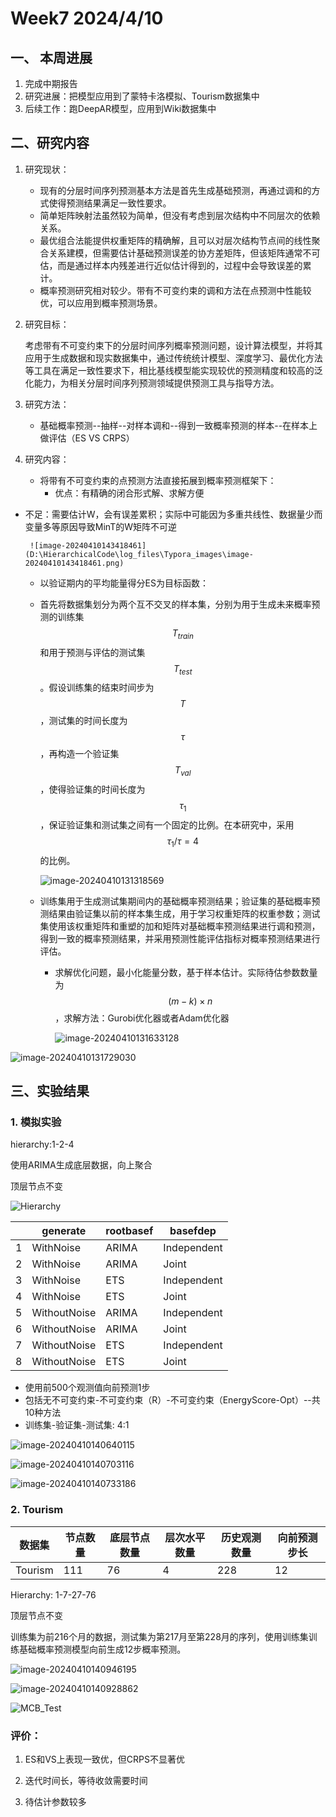 # Week7 2024/4/10

## 一、 本周进展

1. 完成中期报告
2. 研究进展：把模型应用到了蒙特卡洛模拟、Tourism数据集中
3. 后续工作：跑DeepAR模型，应用到Wiki数据集中

## 二、研究内容

1. 研究现状：

   * 现有的分层时间序列预测基本方法是首先生成基础预测，再通过调和的方式使得预测结果满足一致性要求。
   * 简单矩阵映射法虽然较为简单，但没有考虑到层次结构中不同层次的依赖关系。
   * 最优组合法能提供权重矩阵的精确解，且可以对层次结构节点间的线性聚合关系建模，但需要估计基础预测误差的协方差矩阵，但该矩阵通常不可估，而是通过样本内残差进行近似估计得到的，过程中会导致误差的累计。
   * 概率预测研究相对较少。带有不可变约束的调和方法在点预测中性能较优，可以应用到概率预测场景。

2. 研究目标：

   考虑带有不可变约束下的分层时间序列概率预测问题，设计算法模型，并将其应用于生成数据和现实数据集中，通过传统统计模型、深度学习、最优化方法等工具在满足一致性要求下，相比基线模型能实现较优的预测精度和较高的泛化能力，为相关分层时间序列预测领域提供预测工具与指导方法。

3. 研究方法：

   * 基础概率预测--抽样--对样本调和--得到一致概率预测的样本--在样本上做评估（ES VS CRPS）

4. 研究内容：

   * 将带有不可变约束的点预测方法直接拓展到概率预测框架下：
     * 优点：有精确的闭合形式解、求解方便
     
* 不足：需要估计W，会有误差累积；实际中可能因为多重共线性、数据量少而变量多等原因导致MinT的W矩阵不可逆
     
       ![image-20240410143418461](D:\HierarchicalCode\log_files\Typora_images\image-20240410143418461.png)
  
   * 以验证期内的平均能量得分ES为目标函数：
  * 首先将数据集划分为两个互不交叉的样本集，分别为用于生成未来概率预测的训练集 $$ T_{train} $$和用于预测与评估的测试集$$ T_{test} $$。假设训练集的结束时间步为$$ T $$，测试集的时间长度为$$ \tau $$，再构造一个验证集$$ T_{val} $$，使得验证集的时间长度为$$ \tau_{1} $$，保证验证集和测试集之间有一个固定的比例。在本研究中，采用$$ \tau_1/{\tau}=4 $$的比例。
   
    ![image-20240410131318569](D:\HierarchicalCode\log_files\Typora_images\image-20240410131318569.png)
   
  * 训练集用于生成测试集期间内的基础概率预测结果；验证集的基础概率预测结果由验证集以前的样本集生成，用于学习权重矩阵的权重参数；测试集使用该权重矩阵和重塑的加和矩阵对基础概率预测结果进行调和预测，得到一致的概率预测结果，并采用预测性能评估指标对概率预测结果进行评估。
   
     * 求解优化问题，最小化能量分数，基于样本估计。实际待估参数数量为$$ (m-k)\times{n} $$，求解方法：Gurobi优化器或者Adam优化器
   
       ![image-20240410131633128](D:\HierarchicalCode\log_files\Typora_images\image-20240410131633128.png)

![image-20240410131729030](D:\HierarchicalCode\log_files\Typora_images\image-20240410131729030.png)

## 三、实验结果

### 1. 模拟实验

hierarchy:1-2-4

使用ARIMA生成底层数据，向上聚合

顶层节点不变

![Hierarchy](D:\HierarchicalCode\log_files\Typora_images\Hierarchy.png)

|      | generate     | rootbasef | basefdep    |
| ---- | ------------ | --------- | ----------- |
| 1    | WithNoise    | ARIMA     | Independent |
| 2    | WithNoise    | ARIMA     | Joint       |
| 3    | WithNoise    | ETS       | Independent |
| 4    | WithNoise    | ETS       | Joint       |
| 5    | WithoutNoise | ARIMA     | Independent |
| 6    | WithoutNoise | ARIMA     | Joint       |
| 7    | WithoutNoise | ETS       | Independent |
| 8    | WithoutNoise | ETS       | Joint       |

* 使用前500个观测值向前预测1步
* 包括无不可变约束-不可变约束（R）-不可变约束（EnergyScore-Opt）--共10种方法
* 训练集-验证集-测试集: 4:1

![image-20240410140640115](D:\HierarchicalCode\log_files\Typora_images\image-20240410140640115.png)

![image-20240410140703116](D:\HierarchicalCode\log_files\Typora_images\image-20240410140703116.png)

![image-20240410140733186](D:\HierarchicalCode\log_files\Typora_images\image-20240410140733186.png)



### 2. Tourism

| 数据集  | 节点数量 | 底层节点数量 | 层次水平数量 | 历史观测数量 | 向前预测步长 |
| ------- | -------- | ------------ | ------------ | ------------ | ------------ |
| Tourism | 111      | 76           | 4            | 228          | 12           |

Hierarchy: 1-7-27-76

顶层节点不变

训练集为前216个月的数据，测试集为第217月至第228月的序列，使用训练集训练基础概率预测模型向前生成12步概率预测。

![image-20240410140946195](D:\HierarchicalCode\log_files\Typora_images\image-20240410140946195.png)

![image-20240410140928862](D:\HierarchicalCode\log_files\Typora_images\image-20240410140928862.png)

![MCB_Test](D:\HierarchicalCode\log_files\Typora_images\MCB_Test.png)

### 评价：

1. ES和VS上表现一致优，但CRPS不显著优

2. 迭代时间长，等待收敛需要时间

3. 待估计参数较多

   